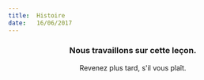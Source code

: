 ```yaml
---
title:  Histoire
date:   16/06/2017
---
```


### <center>Nous travaillons sur cette leçon.</center>
<center>Revenez plus tard, s'il vous plaît.</center>